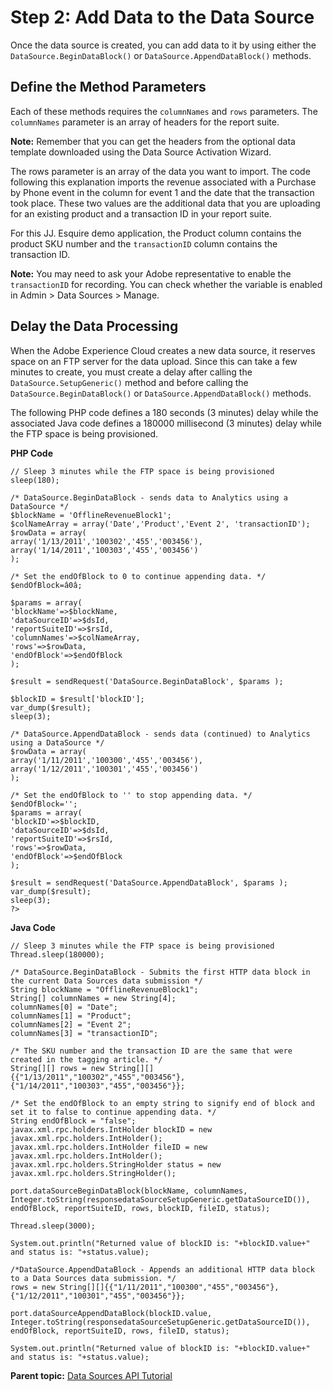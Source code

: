 # Step 2: Add Data to the Data Source

 

Once the data source is created, you can add data to it by using either the `DataSource.BeginDataBlock()` or `DataSource.AppendDataBlock()` methods.

## Define the Method Parameters

Each of these methods requires the `columnNames` and `rows` parameters. The `columnNames` parameter is an array of headers for the report suite.

**Note:** Remember that you can get the headers from the optional data template downloaded using the Data Source Activation Wizard.

The rows parameter is an array of the data you want to import. The code following this explanation imports the revenue associated with a Purchase by Phone event in the column for event 1 and the date that the transaction took place. These two values are the additional data that you are uploading for an existing product and a transaction ID in your report suite.

For this JJ. Esquire demo application, the Product column contains the product SKU number and the `transactionID` column contains the transaction ID.

**Note:** You may need to ask your Adobe representative to enable the `transactionID` for recording. You can check whether the variable is enabled in Admin \> Data Sources \> Manage.

## Delay the Data Processing

When the Adobe Experience Cloud creates a new data source, it reserves space on an FTP server for the data upload. Since this can take a few minutes to create, you must create a delay after calling the `DataSource.SetupGeneric()` method and before calling the `DataSource.BeginDataBlock()` or `DataSource.AppendDataBlock()` methods.

The following PHP code defines a 180 seconds \(3 minutes\) delay while the associated Java code defines a 180000 millisecond \(3 minutes\) delay while the FTP space is being provisioned.

**PHP Code** 

```
// Sleep 3 minutes while the FTP space is being provisioned 
sleep(180); 

/* DataSource.BeginDataBlock - sends data to Analytics using a DataSource */ 
$blockName = 'OfflineRevenueBlock1'; 
$colNameArray = array('Date','Product','Event 2', 'transactionID'); 
$rowData = array( 
array('1/13/2011','100302','455','003456'), 
array('1/14/2011','100303','455','003456') 
); 

/* Set the endOfBlock to 0 to continue appending data. */ 
$endOfBlock=â0â; 

$params = array( 
'blockName'=>$blockName, 
'dataSourceID'=>$dsId, 
'reportSuiteID'=>$rsId, 
'columnNames'=>$colNameArray, 
'rows'=>$rowData, 
'endOfBlock'=>$endOfBlock 
); 

$result = sendRequest('DataSource.BeginDataBlock', $params ); 

$blockID = $result['blockID']; 
var_dump($result); 
sleep(3); 

/* DataSource.AppendDataBlock - sends data (continued) to Analytics using a DataSource */ 
$rowData = array( 
array('1/11/2011','100300','455','003456'), 
array('1/12/2011','100301','455','003456') 
); 

/* Set the endOfBlock to '' to stop appending data. */ 
$endOfBlock=''; 
$params = array( 
'blockID'=>$blockID, 
'dataSourceID'=>$dsId, 
'reportSuiteID'=>$rsId, 
'rows'=>$rowData, 
'endOfBlock'=>$endOfBlock 
); 

$result = sendRequest('DataSource.AppendDataBlock', $params ); 
var_dump($result); 
sleep(3); 
?>
```

**Java Code** 

```
// Sleep 3 minutes while the FTP space is being provisioned 
Thread.sleep(180000); 

/* DataSource.BeginDataBlock - Submits the first HTTP data block in the current Data Sources data submission */ 
String blockName = "OfflineRevenueBlock1"; 
String[] columnNames = new String[4]; 
columnNames[0] = "Date"; 
columnNames[1] = "Product"; 
columnNames[2] = "Event 2"; 
columnNames[3] = "transactionID"; 

/* The SKU number and the transaction ID are the same that were created in the tagging article. */ 
String[][] rows = new String[][]{{"1/13/2011","100302","455","003456"}, 
{"1/14/2011","100303","455","003456"}}; 

/* Set the endOfBlock to an empty string to signify end of block and set it to false to continue appending data. */ 
String endOfBlock = "false"; 
javax.xml.rpc.holders.IntHolder blockID = new javax.xml.rpc.holders.IntHolder(); 
javax.xml.rpc.holders.IntHolder fileID = new javax.xml.rpc.holders.IntHolder(); 
javax.xml.rpc.holders.StringHolder status = new javax.xml.rpc.holders.StringHolder(); 

port.dataSourceBeginDataBlock(blockName, columnNames, Integer.toString(responsedataSourceSetupGeneric.getDataSourceID()), endOfBlock, reportSuiteID, rows, blockID, fileID, status); 

Thread.sleep(3000); 

System.out.println("Returned value of blockID is: "+blockID.value+" and status is: "+status.value); 

/*DataSource.AppendDataBlock - Appends an additional HTTP data block to a Data Sources data submission. */ 
rows = new String[][]{{"1/11/2011","100300","455","003456"}, 
{"1/12/2011","100301","455","003456"}}; 

port.dataSourceAppendDataBlock(blockID.value, Integer.toString(responsedataSourceSetupGeneric.getDataSourceID()), endOfBlock, reportSuiteID, rows, fileID, status); 

System.out.println("Returned value of blockID is: "+blockID.value+" and status is: "+status.value);
```

**Parent topic:** [Data Sources API Tutorial](c_Data_Sources_Overview.md)

